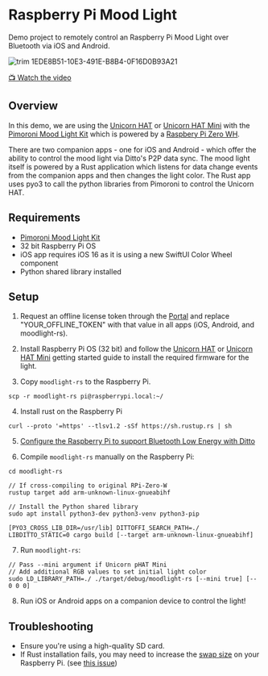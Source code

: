 # Raspberry Pi Mood Light

Demo project to remotely control an Raspberry Pi Mood Light over Bluetooth via iOS and Android.

![trim 1EDE8B51-10E3-491E-B8B4-0F16D0B93A21](https://user-images.githubusercontent.com/1036685/182312590-3a52674a-fc47-4e9e-a9f4-605e22f63982.gif)

[📺 Watch the video](https://www.youtube.com/watch?v=JbuY6xy3VLA)

## Overview

In this demo, we are using the [Unicorn HAT](https://learn.pimoroni.com/article/getting-started-with-unicorn-phat) or [Unicorn HAT Mini](https://learn.pimoroni.com/article/getting-started-with-unicorn-hat-mini) with the [Pimoroni Mood Light Kit](https://shop.pimoroni.com/products/mood-light-pi-zero-w-project-kit?variant=38477389450) which is powered by a [Raspbery Pi Zero WH](https://shop.pimoroni.com/products/raspberry-pi-zero-w?variant=39458414264403).

There are two companion apps - one for iOS and Android - which offer the ability to control the mood light via Ditto's P2P data sync. The mood light itself is powered by a Rust application which listens for data change events from the companion apps and then changes the light color. The Rust app uses pyo3 to call the python libraries from Pimoroni to control the Unicorn HAT.

## Requirements

* [Pimoroni Mood Light Kit](https://shop.pimoroni.com/products/mood-light-pi-zero-w-project-kit?variant=38477389450)
* 32 bit Raspberry Pi OS
* iOS app requires iOS 16 as it is using a new SwiftUI Color Wheel component
* Python shared library installed

## Setup

1. Request an offline license token through the [Portal](https://portal.ditto.live) and replace "YOUR_OFFLINE_TOKEN" with that value in all apps (iOS, Android, and moodlight-rs).

2. Install Raspberry Pi OS (32 bit) and follow the [Unicorn HAT](https://learn.pimoroni.com/article/getting-started-with-unicorn-phat) or [Unicorn HAT Mini](https://learn.pimoroni.com/article/getting-started-with-unicorn-hat-mini) getting started guide to install the required firmware for the light.

3. Copy `moodlight-rs` to the Raspberry Pi.

```
scp -r moodlight-rs pi@raspberrypi.local:~/
```

4. Install rust on the Raspberry Pi

```
curl --proto '=https' --tlsv1.2 -sSf https://sh.rustup.rs | sh
```

5. [Configure the Raspberry Pi to support Bluetooth Low Energy with Ditto](https://docs.ditto.live/raspberrypi/installation)

6. Compile `moodlight-rs` manually on the Raspberry Pi:

```
cd moodlight-rs

// If cross-compiling to original RPi-Zero-W
rustup target add arm-unknown-linux-gnueabihf

// Install the Python shared library
sudo apt install python3-dev python3-venv python3-pip

[PYO3_CROSS_LIB_DIR=/usr/lib] DITTOFFI_SEARCH_PATH=./ LIBDITTO_STATIC=0 cargo build [--target arm-unknown-linux-gnueabihf]
```

7. Run `moodlight-rs`:

```
// Pass --mini argument if Unicorn pHAT Mini
// Add additional RGB values to set initial light color
sudo LD_LIBRARY_PATH=./ ./target/debug/moodlight-rs [--mini true] [-- 0 0 0]
```

8. Run iOS or Android apps on a companion device to control the light!


## Troubleshooting

* Ensure you're using a high-quality SD card.
* If Rust installation fails, you may need to increase the [swap size](https://pimylifeup.com/raspberry-pi-swap-file/) on your Raspberry Pi. (see [this issue](https://github.com/rust-lang/rustup/issues/2717))
